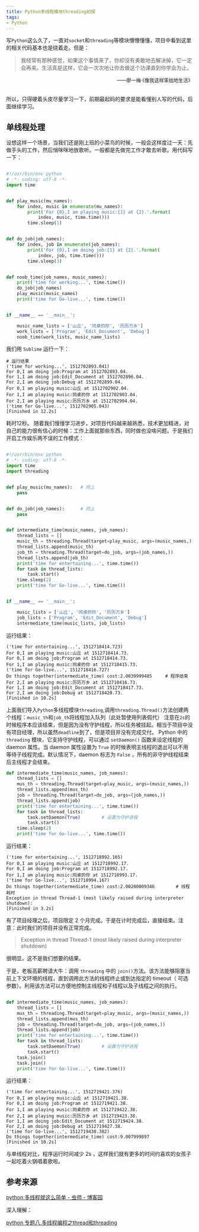 ```yaml
---
title: Python多线程模块threading初探
tags:
- Python
---
```

写`Python`这么久了，一直对`socket`和`threading`等模块懵懵懂懂，项目中看到这里的相关代码基本也是绕着走。但是：
> 我经常有那种感觉，如果这个事情来了，你却没有勇敢地去解决掉，它一定会再来。生活真是这样，它会一次次地让你去做这个功课直到你学会为止。
<div align = right> <font size = 2> ——廖一梅·《像我这样笨拙地生活》 </font> </div>​​​​

所以，只得硬着头皮尽量学习一下，前期最起码的要求是能看懂别人写的代码，后面继续学习。

## 单线程处理
设想这样一个场景，当我们还是刚上班的小菜鸟的时候，一般会这样度过一天：先做手头的工作，然后悄咪咪地放歌听。一般都是先做完工作才敢去听歌。用代码写一下：
```python

#!/usr/bin/env python
# -*- coding: utf-8 -*-
import time


def play_music(mu_names):
    for index, music in enumerate(mu_names):
        print('For {0},I am playing music:{1} at {2}.'.format(
            index, music, time.time()))
        time.sleep(1)


def do_job(job_names):
    for index, job in enumerate(job_names):
        print('For {0},I am doing job:{1} at {2}.'.format(
            index, job, time.time()))
        time.sleep(3)


def noob_time(job_names, music_names):
    print('time for working...', time.time())
    do_job(job_names)
    play_music(music_names)
    print('time for Go-live...', time.time())


if __name__ == '__main__':

    music_name_lists = ['山丘', '同桌的你', '历历万乡']
    work_lists = ['Program', 'Edit_Document', 'Debug']
    noob_time(work_lists, music_name_lists)

```
我们用 `Sublime` 运行一下：
```
# 运行结果
('time for working...', 1512702893.041)
For 0,I am doing job:Program at 1512702893.04.
For 1,I am doing job:Edit_Document at 1512702896.04.
For 2,I am doing job:Debug at 1512702899.04.
For 0,I am playing music:山丘 at 1512702902.04.
For 1,I am playing music:同桌的你 at 1512702903.04.
For 2,I am playing music:历历万乡 at 1512702904.04.
('time for Go-live...', 1512702905.043)
[Finished in 12.2s]
```
耗时12秒。
随着我们慢慢学习进步，对项目代码越来越熟悉，技术更加精进，对自己的能力很有信心的时候：工作上面就那些东西，同时做也没啥问题。于是我们开启工作娱乐两不误的工作模式：

```python

#!/usr/bin/env python
# -*- coding: utf-8 -*-
import time
import threading


def play_music(mu_names):   # 同上
    pass


def do_job(job_names):      # 同上
    pass


def intermediate_time(music_names, job_names):
    thread_lists = []
    music_th = threading.Thread(target=play_music, args=(music_names,))
    thread_lists.append(music_th)
    job_th = threading.Thread(target=do_job, args=(job_names,))
    thread_lists.append(job_th)
    print('time for entertaining...', time.time())
    for task in thread_lists:
        task.start()
    time.sleep(2)
    print('time for Go-live...', time.time())


if __name__ == '__main__':

    music_lists = ['山丘', '同桌的你', '历历万乡']
    job_lists = ['Program', 'Edit_Document', 'Debug']
    intermediate_time(music_lists, job_lists)

```
运行结果：
```
('time for entertaining...', 1512718414.723)
For 0,I am playing music:山丘 at 1512718414.73.
For 0,I am doing job:Program at 1512718414.73.
For 1,I am playing music:同桌的你 at 1512718415.73.
('time for Go-live...', 1512718416.727)
Do things together(intermediate_time) cost:2.0039999485     # 程序结束
For 2,I am playing music:历历万乡 at 1512718416.73.
For 1,I am doing job:Edit_Document at 1512718417.73.
For 2,I am doing job:Debug at 1512718420.73.
[Finished in 10.2s]
```
上面我们导入`Python`多线程模块`threading`,调用`threading.Thread()`方法创建两个线程：`music_th`和`job_th`将线程加入队列（此处暂使用列表假代）
注意在`2s`的时候程序本应该结束，但是因为没有守护线程，所以任务被挂起。相当于项目中没有项目经理，所以虽然`deadline`到了，但是项目并没有完成交付。
Python 中的`threading` 模块，它支持守护线程，可以通过 `setDaemon()` 函数来设定线程的 daemon 属性。当 daemon 属性设置为 `True` 的时候表明主线程的退出可以不用等待子线程完成。默认情况下，daemon 标志为 `False` ，所有的非守护线程结束后主线程才会结束。
```python
def intermediate_time(music_names, job_names):
    thread_lists = []
    mus_th = threading.Thread(target=play_music, args=(music_names,))
    thread_lists.append(mus_th)
    job = threading.Thread(target=do_job, args=(job_names,))
    thread_lists.append(job)
    print('time for entertaining...', time.time())
    for task in thread_lists:
        task.setDaemon(True)        # 设置为守护进程
        task.start()
    time.sleep(2)
    print('time for Go-live...', time.time())
```
运行结果：
```
('time for entertaining...', 1512718992.165)
For 0,I am playing music:山丘 at 1512718992.17.
For 0,I am doing job:Program at 1512718992.17.
For 1,I am playing music:同桌的你 at 1512718993.17.
('time for Go-live...', 1512718994.167)
Do things together(intermediate_time) cost:2.00200009346        # 线程耗时
Exception in thread Thread-1 (most likely raised during interpreter shutdown):
[Finished in 3.2s]
```
有了项目经理之后，项目限定 2 个月完成。于是在计时完成后，直接结束。注意：此时我们的项目并没有正常完成。
> Exception in thread Thread-1 (most likely raised during interpreter shutdown)

很明显，这不是我们想要的结果。

于是，老板高薪聘请大牛：调用 `threading` 中的 `join()`方法。该方法能够阻塞当前上下文环境的线程，直到调用此方法的线程终止或到达指定的 timeout（ 可选参数）。利用该方法可以方便地控制主线程和子线程以及子线程之间的执行。
```python

def intermediate_time(music_names, job_names):
    thread_lists = []
    mus_th = threading.Thread(target=play_music, args=(music_names,))
    thread_lists.append(mus_th)
    job = threading.Thread(target=do_job, args=(job_names,))
    thread_lists.append(job)
    print('time for entertaining...', time.time())
    for task in thread_lists:
        task.setDaemon(True)        # 设置为守护进程
        task.start()
    task.join()
    task.join()
    print('time for Go-live...', time.time())

```
运行结果：
```
('time for entertaining...', 1512719421.376)
For 0,I am playing music:山丘 at 1512719421.38.
For 0,I am doing job:Program at 1512719421.38.
For 1,I am playing music:同桌的你 at 1512719422.38.
For 2,I am playing music:历历万乡 at 1512719423.38.
For 1,I am doing job:Edit_Document at 1512719424.38.
For 2,I am doing job:Debug at 1512719427.38.
('time for Go-live...', 1512719430.382)
Do things together(intermediate_time) cost:9.007999897
[Finished in 10.2s]
```
与单线程对比，程序运行时间减少 2s ，这样我们就有更多的时间约喜欢的女孩子一起吃着火锅唱着歌啦。

## 参考来源

[python 多线程就这么简单 - 虫师 - 博客园](https://www.cnblogs.com/fnng/p/3670789.html)

深入理解：

[python 专题八.多线程编程之thread和threading](http://blog.csdn.net/eastmount/article/details/50155353)
